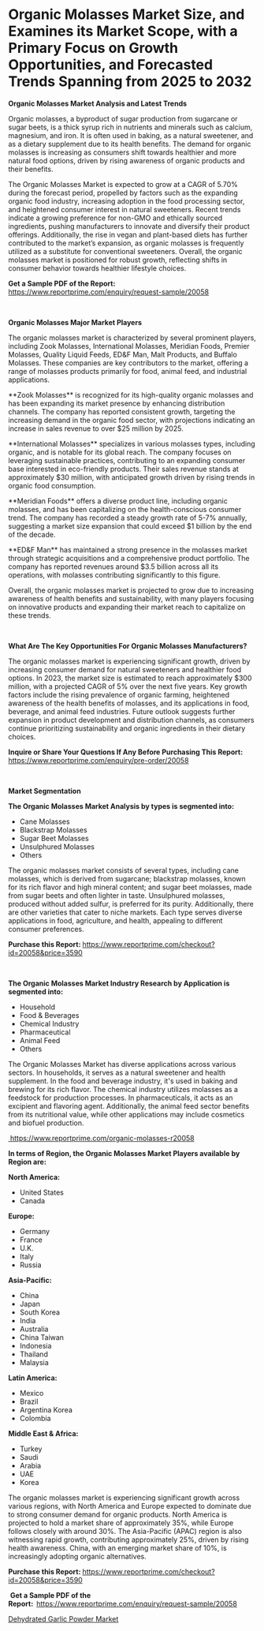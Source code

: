 <p><h1>Organic Molasses Market Size, and Examines its Market Scope, with a Primary Focus on Growth Opportunities, and Forecasted Trends Spanning from 2025 to 2032</h1></p><p><strong>Organic Molasses Market Analysis and Latest Trends</strong></p>
<p><p>Organic molasses, a byproduct of sugar production from sugarcane or sugar beets, is a thick syrup rich in nutrients and minerals such as calcium, magnesium, and iron. It is often used in baking, as a natural sweetener, and as a dietary supplement due to its health benefits. The demand for organic molasses is increasing as consumers shift towards healthier and more natural food options, driven by rising awareness of organic products and their benefits.</p><p>The Organic Molasses Market is expected to grow at a CAGR of 5.70% during the forecast period, propelled by factors such as the expanding organic food industry, increasing adoption in the food processing sector, and heightened consumer interest in natural sweeteners. Recent trends indicate a growing preference for non-GMO and ethically sourced ingredients, pushing manufacturers to innovate and diversify their product offerings. Additionally, the rise in vegan and plant-based diets has further contributed to the market’s expansion, as organic molasses is frequently utilized as a substitute for conventional sweeteners. Overall, the organic molasses market is positioned for robust growth, reflecting shifts in consumer behavior towards healthier lifestyle choices.</p></p>
<p><strong>Get a Sample PDF of the Report:&nbsp;</strong> <a href="https://www.reportprime.com/enquiry/request-sample/20058?utm_campaign=2306&utm_medium=2&utm_source=Github&utm_content=ia&utm_term=19032025&utm_id=organic-molasses">https://www.reportprime.com/enquiry/request-sample/20058</a></p>
<p>&nbsp;</p>
<p><strong>Organic Molasses Major Market Players</strong></p>
<p><p>The organic molasses market is characterized by several prominent players, including Zook Molasses, International Molasses, Meridian Foods, Premier Molasses, Quality Liquid Feeds, ED&F Man, Malt Products, and Buffalo Molasses. These companies are key contributors to the market, offering a range of molasses products primarily for food, animal feed, and industrial applications.</p><p>**Zook Molasses** is recognized for its high-quality organic molasses and has been expanding its market presence by enhancing distribution channels. The company has reported consistent growth, targeting the increasing demand in the organic food sector, with projections indicating an increase in sales revenue to over $25 million by 2025.</p><p>**International Molasses** specializes in various molasses types, including organic, and is notable for its global reach. The company focuses on leveraging sustainable practices, contributing to an expanding consumer base interested in eco-friendly products. Their sales revenue stands at approximately $30 million, with anticipated growth driven by rising trends in organic food consumption.</p><p>**Meridian Foods** offers a diverse product line, including organic molasses, and has been capitalizing on the health-conscious consumer trend. The company has recorded a steady growth rate of 5-7% annually, suggesting a market size expansion that could exceed $1 billion by the end of the decade.</p><p>**ED&F Man** has maintained a strong presence in the molasses market through strategic acquisitions and a comprehensive product portfolio. The company has reported revenues around $3.5 billion across all its operations, with molasses contributing significantly to this figure.</p><p>Overall, the organic molasses market is projected to grow due to increasing awareness of health benefits and sustainability, with many players focusing on innovative products and expanding their market reach to capitalize on these trends.</p></p>
<p>&nbsp;</p>
<p><strong>What Are The Key Opportunities For Organic Molasses Manufacturers?</strong></p>
<p><p>The organic molasses market is experiencing significant growth, driven by increasing consumer demand for natural sweeteners and healthier food options. In 2023, the market size is estimated to reach approximately $300 million, with a projected CAGR of 5% over the next five years. Key growth factors include the rising prevalence of organic farming, heightened awareness of the health benefits of molasses, and its applications in food, beverage, and animal feed industries. Future outlook suggests further expansion in product development and distribution channels, as consumers continue prioritizing sustainability and organic ingredients in their dietary choices.</p></p>
<p><strong>Inquire or Share Your Questions If Any Before Purchasing This Report:</strong> <a href="https://www.reportprime.com/enquiry/pre-order/20058?utm_campaign=2306&utm_medium=2&utm_source=Github&utm_content=ia&utm_term=19032025&utm_id=organic-molasses">https://www.reportprime.com/enquiry/pre-order/20058</a></p>
<p>&nbsp;</p>
<p><strong>Market Segmentation</strong></p>
<p><strong>The Organic Molasses Market Analysis by types is segmented into:</strong></p>
<p><ul><li>Cane Molasses</li><li>Blackstrap Molasses</li><li>Sugar Beet Molasses</li><li>Unsulphured Molasses</li><li>Others</li></ul></p>
<p><p>The organic molasses market consists of several types, including cane molasses, which is derived from sugarcane; blackstrap molasses, known for its rich flavor and high mineral content; and sugar beet molasses, made from sugar beets and often lighter in taste. Unsulphured molasses, produced without added sulfur, is preferred for its purity. Additionally, there are other varieties that cater to niche markets. Each type serves diverse applications in food, agriculture, and health, appealing to different consumer preferences.</p></p>
<p><strong>Purchase this Report:&nbsp;</strong><a href="https://www.reportprime.com/checkout?id=20058&price=3590&utm_campaign=2306&utm_medium=2&utm_source=Github&utm_content=ia&utm_term=19032025&utm_id=organic-molasses">https://www.reportprime.com/checkout?id=20058&price=3590</a></p>
<p>&nbsp;</p>
<p><strong>The Organic Molasses Market Industry Research by Application is segmented into:</strong></p>
<p><ul><li>Household</li><li>Food & Beverages</li><li>Chemical Industry</li><li>Pharmaceutical</li><li>Animal Feed</li><li>Others</li></ul></p>
<p><p>The Organic Molasses Market has diverse applications across various sectors. In households, it serves as a natural sweetener and health supplement. In the food and beverage industry, it's used in baking and brewing for its rich flavor. The chemical industry utilizes molasses as a feedstock for production processes. In pharmaceuticals, it acts as an excipient and flavoring agent. Additionally, the animal feed sector benefits from its nutritional value, while other applications may include cosmetics and biofuel production.</p></p>
<p><a href="https://www.reportprime.com/organic-molasses-r20058?utm_campaign=2306&utm_medium=2&utm_source=Github&utm_content=ia&utm_term=19032025&utm_id=organic-molasses">&nbsp;https://www.reportprime.com/organic-molasses-r20058</a></p>
<p><strong>In terms of Region, the Organic Molasses Market Players available by Region are:</strong></p>
<p>
    <p> <strong> North America: </strong>
        <ul>
            <li>United States</li>
            <li>Canada</li>
        </ul>
        </p> 
    <p> <strong> Europe: </strong>
        <ul>
            <li>Germany</li>
            <li>France</li>
            <li>U.K.</li>
            <li>Italy</li>
            <li>Russia</li>
        </ul>
        </p> 
    <p> <strong> Asia-Pacific: </strong>
        <ul>
            <li>China</li>
            <li>Japan</li>
            <li>South Korea</li>
            <li>India</li>
            <li>Australia</li>
            <li>China Taiwan</li>
            <li>Indonesia</li>
            <li>Thailand</li>
            <li>Malaysia</li>
        </ul>
        </p> 
    <p> <strong> Latin America: </strong>
        <ul>
            <li>Mexico</li>
            <li>Brazil</li>
            <li>Argentina Korea</li>
            <li>Colombia</li>
        </ul>
        </p> 
    <p> <strong> Middle East & Africa: </strong>
        <ul>
            <li>Turkey</li>
            <li>Saudi</li>
            <li>Arabia</li>
            <li>UAE</li>
            <li>Korea</li>
        </ul>
    </p>
    </p>
<p><p>The organic molasses market is experiencing significant growth across various regions, with North America and Europe expected to dominate due to strong consumer demand for organic products. North America is projected to hold a market share of approximately 35%, while Europe follows closely with around 30%. The Asia-Pacific (APAC) region is also witnessing rapid growth, contributing approximately 25%, driven by rising health awareness. China, with an emerging market share of 10%, is increasingly adopting organic alternatives.</p></p>
<p><strong>Purchase this Report: </strong><a href="https://www.reportprime.com/checkout?id=20058&price=3590&utm_campaign=2306&utm_medium=2&utm_source=Github&utm_content=ia&utm_term=19032025&utm_id=organic-molasses">https://www.reportprime.com/checkout?id=20058&price=3590</a></p>
<p>&nbsp;<strong>Get a Sample PDF of the Report:&nbsp;&nbsp;</strong><a href="https://www.reportprime.com/enquiry/request-sample/20058?utm_campaign=2306&utm_medium=2&utm_source=Github&utm_content=ia&utm_term=19032025&utm_id=organic-molasses">https://www.reportprime.com/enquiry/request-sample/20058</a></p>
<p><strong></strong></p>
<p><p><a href="https://github.com/mcfred89/Market-Research-Report-List-1/blob/main/dehydrated-garlic-powder-market.md?utm_campaign=2306&utm_medium=2&utm_source=Github&utm_content=ia&utm_term=19032025&utm_id=organic-molasses">Dehydrated Garlic Powder Market</a></p></p>